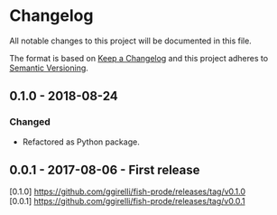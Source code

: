 # Changelog
All notable changes to this project will be documented in this file.

The format is based on [Keep a Changelog](http://keepachangelog.com/en/1.0.0/)
and this project adheres to [Semantic Versioning](http://semver.org/spec/v2.0.0.html).



## 0.1.0 - 2018-08-24
### Changed
- Refactored as Python package.



## 0.0.1 - 2017-08-06 - First release



[0.1.0] https://github.com/ggirelli/fish-prode/releases/tag/v0.1.0  
[0.0.1] https://github.com/ggirelli/fish-prode/releases/tag/v0.0.1  
